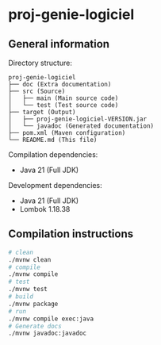 # proj-genie-logiciel

## General information

Directory structure:

```plaintext
proj-genie-logiciel
├── doc (Extra documentation)
├── src (Source)
│   ├── main (Main source code)
│   └── test (Test source code)
├── target (Output)
│   ├── proj-genie-logiciel-VERSION.jar
│   └── javadoc (Generated documentation)
├── pom.xml (Maven configuration)
└── README.md (This file)
```

Compilation dependencies:
- Java 21 (Full JDK)

Development dependencies:
- Java 21 (Full JDK)
- Lombok 1.18.38

## Compilation instructions
```sh
# clean
./mvnw clean
# compile
./mvnw compile
# test
./mvnw test
# build
./mvnw package
# run
./mvnw compile exec:java 
# Generate docs
./mvnw javadoc:javadoc
```
